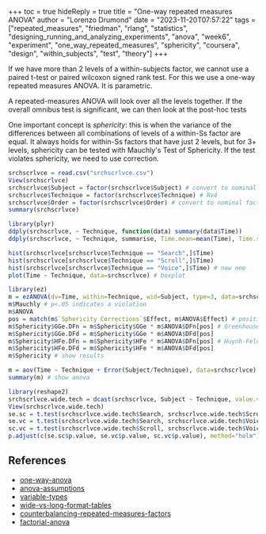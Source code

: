 +++
toc = true
hideReply = true
title = "One-way repeated measures ANOVA"
author = "Lorenzo Drumond"
date = "2023-11-20T07:57:22"
tags = ["repeated_measures",  "friedman",  "rlang",  "statistics",  "designing_running_and_analyzing_experiments",  "anova",  "week6",  "experiment",  "one_way_repeated_measures",  "sphericity",  "coursera",  "design",  "within_subjects",  "test",  "theory"]
+++


If we have more than 2 levels of a within-subjects factor, we cannot use a paired t-test or paired wilcoxon signed rank test. For this we use a one-way repeated measures ANOVA. It is parametric.

A repeated-measures ANOVA will look over all the levels together. If the overall omnibus test is significant, we can then look at the post-hoc tests

One important concept is _sphericity_: this is when the variance of the differences between all combinations of levels of a within-Ss factor are equal. It always holds for within-Ss factors that have just 2 levels, but for 3+ levels, sphericity can be tested with Mauchly's Test of Sphericity. If the test violates sphericity, we need to use correction.

```R
srchscrlvce = read.csv("srchscrlvce.csv")
View(srchscrlvce)
srchscrlvce$Subject = factor(srchscrlvce$Subject) # convert to nominal factor
srchscrlvce$Technique = factor(srchscrlvce$Technique) # Rv4
srchscrlvce$Order = factor(srchscrlvce$Order) # convert to nominal factor
summary(srchscrlvce)

library(plyr)
ddply(srchscrlvce, ~ Technique, function(data) summary(data$Time))
ddply(srchscrlvce, ~ Technique, summarise, Time.mean=mean(Time), Time.sd=sd(Time))

hist(srchscrlvce[srchscrlvce$Technique == "Search",]$Time)
hist(srchscrlvce[srchscrlvce$Technique == "Scroll",]$Time)
hist(srchscrlvce[srchscrlvce$Technique == "Voice",]$Time) # new one
plot(Time ~ Technique, data=srchscrlvce) # boxplot

library(ez)
m = ezANOVA(dv=Time, within=Technique, wid=Subject, type=3, data=srchscrlvce)
m$Mauchly # p<.05 indicates a violation
m$ANOVA
pos = match(m$`Sphericity Corrections`$Effect, m$ANOVA$Effect) # positions of within-Ss efx in m$ANOVA
m$Sphericity$GGe.DFn = m$Sphericity$GGe * m$ANOVA$DFn[pos] # Greenhouse-Geisser
m$Sphericity$GGe.DFd = m$Sphericity$GGe * m$ANOVA$DFd[pos]
m$Sphericity$HFe.DFn = m$Sphericity$HFe * m$ANOVA$DFn[pos] # Huynh-Feldt
m$Sphericity$HFe.DFd = m$Sphericity$HFe * m$ANOVA$DFd[pos]
m$Sphericity # show results

m = aov(Time ~ Technique + Error(Subject/Technique), data=srchscrlvce) # fit model
summary(m) # show anova

library(reshape2)
srchscrlvce.wide.tech = dcast(srchscrlvce, Subject ~ Technique, value.var="Time") # go wide
View(srchscrlvce.wide.tech)
se.sc = t.test(srchscrlvce.wide.tech$Search, srchscrlvce.wide.tech$Scroll, paired=TRUE)
se.vc = t.test(srchscrlvce.wide.tech$Search, srchscrlvce.wide.tech$Voice, paired=TRUE)
sc.vc = t.test(srchscrlvce.wide.tech$Scroll, srchscrlvce.wide.tech$Voice, paired=TRUE)
p.adjust(c(se.sc$p.value, se.vc$p.value, sc.vc$p.value), method="holm")
```

## References
- [one-way-anova](/wiki/one-way-anova/)
- [anova-assumptions](/wiki/anova-assumptions/)
- [variable-types](/wiki/variable-types/)
- [wide-vs-long-format-tables](/wiki/wide-vs-long-format-tables/)
- [counterbalancing-repeated-measures-factors](/wiki/counterbalancing-repeated-measures-factors/)
- [factorial-anova](/wiki/factorial-anova/)

